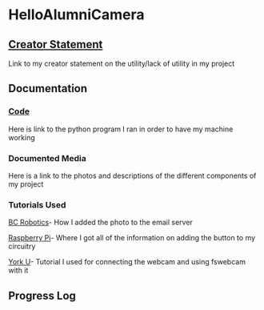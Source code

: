 # HelloAlumniCamera

## [Creator Statement](https://docs.google.com/document/d/1hcS8t-yOIBbmYzG0sEeP-HjHTOhzTGEmskSifxIYWKU/edit?usp=sharing)
Link to my creator statement on the utility/lack of utility in my project

## Documentation

### [Code](https://github.com/grmcguire/HelloAlumniCamera/blob/63d4c5889b36b22463619e04531d32124921edd3/Project%20Code)
Here is link to the python program I ran in order to have my machine working

### Documented Media
Here is a link to the photos and descriptions of the different components of my project

### Tutorials Used
[BC Robotics](https://bc-robotics.com/tutorials/sending-email-attached-photo-using-python-raspberry-pi/)- How I added the photo to the email server

[Raspberry Pi](https://raspberrypihq.com/use-a-push-button-with-raspberry-pi-gpio/)- Where I got all of the information on adding the button to my circuitry

[York U](https://www-users.york.ac.uk/~mjf5/shed_cam/src/USB%20webcam.html)- Tutorial I used for connecting the webcam and using fswebcam with it

## Progress Log

